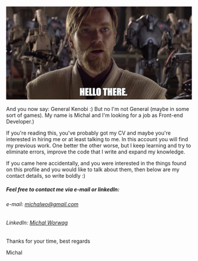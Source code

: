 ![Hello there](https://github.com/michal-worwag/Hello-there/blob/master/Hello%20there.jpg?raw=true)

And you now say: General Kenobi :) But no I'm not General (maybe in some sort of games). My name is Michal and I'm looking for a job as Front-end Developer.)

If you're reading this, you've probably got my CV and maybe you're interested in hiring me or at least talking to me.
In this account you will find my previous work. One better the other worse, but I keep learning and try to eliminate errors, improve the code that I write and expand my knowledge.

If you came here accidentally, and you were interested in the things found on this profile and you would like to talk about them, then below are my contact details, so write boldly :)

##### Feel free to contact me via e-mail or linkedIn:
###### e-mail: michalwo@gmail.com

###### LinkedIn: [Michal Worwag](https://www.linkedin.com/in/micha%C5%82-worw%C4%85g/)

Thanks for your time, best regards 

Michal

